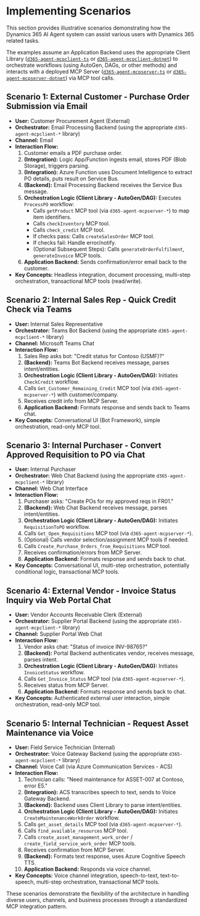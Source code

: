 # Implementing Scenarios

This section provides illustrative scenarios demonstrating how the Dynamics 365 AI Agent system can assist various users with Dynamics 365 related tasks.

The examples assume an Application Backend uses the appropriate Client Library ([`d365-agent-mcpclient-ts`](https://github.com/ntrtd/d365-agent-mcpclient-ts) or [`d365-agent-mcpclient-dotnet`](https://github.com/ntrtd/d365-agent-mcpclient-dotnet)) to orchestrate workflows (using AutoGen, DAGs, or other methods) and interacts with a deployed MCP Server ([`d365-agent-mcpserver-ts`](https://github.com/ntrtd/d365-agent-mcpserver-ts) or [`d365-agent-mcpserver-dotnet`](https://github.com/ntrtd/d365-agent-mcpserver-dotnet)) via MCP tool calls.

## Scenario 1: External Customer - Purchase Order Submission via Email

*   **User:** Customer Procurement Agent (External)
*   **Orchestrator:** Email Processing Backend (using the appropriate `d365-agent-mcpclient-*` library)
*   **Channel:** Email
*   **Interaction Flow:**
    1.  Customer emails a PDF purchase order.
    2.  **(Integration):** Logic App/Function ingests email, stores PDF (Blob Storage), triggers parsing.
    3.  **(Integration):** Azure Function uses Document Intelligence to extract PO details, puts result on Service Bus.
    4.  **(Backend):** Email Processing Backend receives the Service Bus message.
    5.  **Orchestration Logic (Client Library - AutoGen/DAG):** Executes `ProcessPO` workflow:
        *   Calls `getProduct` MCP tool (via `d365-agent-mcpserver-*`) to map item identifiers.
        *   Calls `checkInventory` MCP tool.
        *   Calls `check_credit` MCP tool.
        *   If checks pass: Calls `createSalesOrder` MCP tool.
        *   If checks fail: Handle error/notify.
        *   (Optional Subsequent Steps): Calls `generateOrderFulfilment`, `generateInvoice` MCP tools.
    6.  **Application Backend:** Sends confirmation/error email back to the customer.
*   **Key Concepts:** Headless integration, document processing, multi-step orchestration, transactional MCP tools (read/write).

## Scenario 2: Internal Sales Rep - Quick Credit Check via Teams

*   **User:** Internal Sales Representative
*   **Orchestrator:** Teams Bot Backend (using the appropriate `d365-agent-mcpclient-*` library)
*   **Channel:** Microsoft Teams Chat
*   **Interaction Flow:**
    1.  Sales Rep asks bot: "Credit status for Contoso (USMF)?"
    2.  **(Backend):** Teams Bot Backend receives message, parses intent/entities.
    3.  **Orchestration Logic (Client Library - AutoGen/DAG):** Initiates `CheckCredit` workflow.
    4.  Calls `Get_Customer_Remaining_Credit` MCP tool (via `d365-agent-mcpserver-*`) with customer/company.
    5.  Receives credit info from MCP Server.
    6.  **Application Backend:** Formats response and sends back to Teams chat.
*   **Key Concepts:** Conversational UI (Bot Framework), simple orchestration, read-only MCP tool.

## Scenario 3: Internal Purchaser - Convert Approved Requisition to PO via Chat

*   **User:** Internal Purchaser
*   **Orchestrator:** Web Chat Backend (using the appropriate `d365-agent-mcpclient-*` library)
*   **Channel:** Web Chat Interface
*   **Interaction Flow:**
    1.  Purchaser asks: "Create POs for my approved reqs in FR01."
    2.  **(Backend):** Web Chat Backend receives message, parses intent/entities.
    3.  **Orchestration Logic (Client Library - AutoGen/DAG):** Initiates `RequisitionToPO` workflow.
    4.  Calls `Get_Open_Requisitions` MCP tool (via `d365-agent-mcpserver-*`).
    5.  (Optional) Calls vendor selection/assignment MCP tools if needed.
    6.  Calls `Create_Purchase_Orders_from_Requisitions` MCP tool.
    7.  Receives confirmation/errors from MCP Server.
    8.  **Application Backend:** Formats response and sends back to chat.
*   **Key Concepts:** Conversational UI, multi-step orchestration, potentially conditional logic, transactional MCP tools.

## Scenario 4: External Vendor - Invoice Status Inquiry via Web Portal Chat

*   **User:** Vendor Accounts Receivable Clerk (External)
*   **Orchestrator:** Supplier Portal Backend (using the appropriate `d365-agent-mcpclient-*` library)
*   **Channel:** Supplier Portal Web Chat
*   **Interaction Flow:**
    1.  Vendor asks chat: "Status of invoice INV-98765?"
    2.  **(Backend):** Portal Backend authenticates vendor, receives message, parses intent.
    3.  **Orchestration Logic (Client Library - AutoGen/DAG):** Initiates `InvoiceStatus` workflow.
    4.  Calls `Get_Invoice_Status` MCP tool (via `d365-agent-mcpserver-*`).
    5.  Receives status from MCP Server.
    6.  **Application Backend:** Formats response and sends back to chat.
*   **Key Concepts:** Authenticated external user interaction, simple orchestration, read-only MCP tool.

## Scenario 5: Internal Technician - Request Asset Maintenance via Voice

*   **User:** Field Service Technician (Internal)
*   **Orchestrator:** Voice Gateway Backend (using the appropriate `d365-agent-mcpclient-*` library)
*   **Channel:** Voice Call (via Azure Communication Services - ACS)
*   **Interaction Flow:**
    1.  Technician calls: "Need maintenance for ASSET-007 at Contoso, error E5."
    2.  **(Integration):** ACS transcribes speech to text, sends to Voice Gateway Backend.
    3.  **(Backend):** Backend uses Client Library to parse intent/entities.
    4.  **Orchestration Logic (Client Library - AutoGen/DAG):** Initiates `CreateMaintenanceWorkOrder` workflow.
    5.  Calls `get_asset_details` MCP tool (via `d365-agent-mcpserver-*`).
    6.  Calls `find_available_resources` MCP tool.
    7.  Calls `create_asset_management_work_order` / `create_field_service_work_order` MCP tools.
    8.  Receives confirmation from MCP Server.
    9.  **(Backend):** Formats text response, uses Azure Cognitive Speech TTS.
    10. **Application Backend:** Responds via voice channel.
*   **Key Concepts:** Voice channel integration, speech-to-text, text-to-speech, multi-step orchestration, transactional MCP tools.

These scenarios demonstrate the flexibility of the architecture in handling diverse users, channels, and business processes through a standardized MCP integration pattern.
